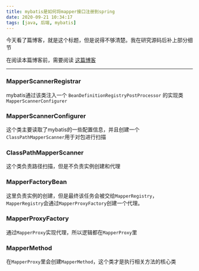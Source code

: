 ```yaml
---
title: mybatis是如何将mapper接口注册到spring
date: 2020-09-21 10:34:17
tags: [java, 后端, mybatis]
---
```




今天看了篇博客，就是这个标题，但是说得不够清楚。我在研究源码后补上部分细节

<!-- more -->



在阅读本篇博客前，需要阅读 [这篇博客](https://my.oschina.net/10000000000/blog/4614571)

---



### MapperScannerRegistrar

mybatis通过该类注入一个 `BeanDefinitionRegistryPostProcessor` 的实现类 `MapperScannerConfigurer`



### MapperScannerConfigurer

这个类主要读取了mybatis的一些配置信息，并且创建一个`ClassPathMapperScanner`用于对包进行扫描

### ClassPathMapperScanner

这个类负责路径扫描，但是不负责实例创建和代理

### MapperFactoryBean

这里负责实例的创建，但是最终该任务会被交给`MapperRegistry`，`MapperRegistry`会通过`MapperProxyFactory`创建一个代理。

### MapperProxyFactory

通过`MapperProxy`实现代理，所以逻辑都在`MapperProxy`里

### MapperMethod

在`MapperProxy`里会创建`MapperMethod`，这个类才是执行相关方法的核心类

